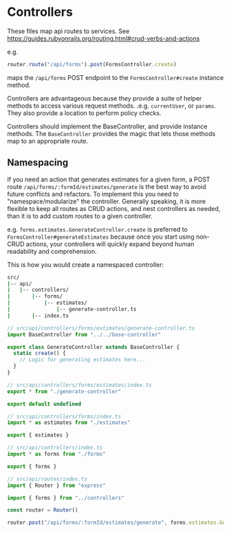 # Controllers

These files map api routes to services.
See https://guides.rubyonrails.org/routing.html#crud-verbs-and-actions

e.g.

```typescript
router.route("/api/forms").post(FormsController.create)
```

maps the `/api/forms` POST endpoint to the `FormsController#create` instance method.

Controllers are advantageous because they provide a suite of helper methods to access various request methods. .e.g. `currentUser`, or `params`. They also provide a location to perform policy checks.

Controllers should implement the BaseController, and provide instance methods.
The `BaseController` provides the magic that lets those methods map to an appropriate route.

## Namespacing

If you need an action that generates estimates for a given form, a POST route `/api/forms/:formId/estimates/generate` is the best way to avoid future conflicts and refactors. To implement this you need to "namespace/modularize" the controller. Generally speaking, it is more flexible to keep all routes as CRUD actions, and nest controllers as needed, than it is to add custom routes to a given controller.

e.g. `forms.estimates.GenerateController.create` is preferred to `FormsController#generateEstimates` because once you start using non-CRUD actions, your controllers will quickly expand beyond human readability and comprehension.

This is how you would create a namespaced controller:

```bash
src/
|-- api/
|   |-- controllers/
|       |-- forms/
|           |-- estimates/
|               |-- generate-controller.ts
|       |-- index.ts
```

```typescript
// src/api/controllers/forms/estimates/generate-controller.ts
import BaseController from "../../base-controller"

export class GenerateController extends BaseController {
  static create() {
    // Logic for generating estimates here...
  }
}
```

```typescript
// src/api/controllers/forms/estimates/index.ts
export * from "./generate-controller"

export default undefined
```

```typescript
// src/api/controllers/forms/index.ts
import * as estimates from "./estimates"

export { estimates }
```

```typescript
// src/api/controllers/index.ts
import * as forms from "./forms"

export { forms }
```

```typescript
// src/api/routes/index.ts
import { Router } from "express"

import { forms } from "../controllers"

const router = Router()

router.post("/api/forms/:formId/estimates/generate", forms.estimates.GenerateController.create)
```
